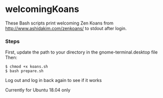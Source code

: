 # welcomingKoans
These Bash scripts print welcoming Zen Koans from http://www.ashidakim.com/zenkoans/ to stdout after login.


### Steps 
First, update the path to your directory in the gnome-terminal.desktop file 
Then:
```
$ chmod +x koans.sh
$ bash prepare.sh
```

Log out and log in back again to see if it works


Currently for Ubuntu 18.04 only
